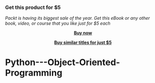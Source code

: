 
### Get this product for $5

<i>Packt is having its biggest sale of the year. Get this eBook or any other book, video, or course that you like just for $5 each</i>


<b><p align='center'>[Buy now](https://packt.link/9781837638765)</p></b>


<b><p align='center'>[Buy similar titles for just $5](https://subscription.packtpub.com/search)</p></b>


# Python---Object-Oriented-Programming
